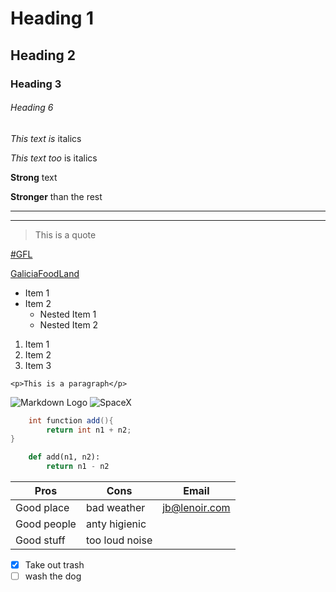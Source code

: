 <!-- Headings -->
# Heading 1
## Heading 2
### Heading 3
###### Heading 6

<!-- Italics -->
*This text is* italics

_This text too_ is italics

<!-- Strong -->
**Strong** text

__Stronger__ than the rest

<!--Content separators-->
---
___

<!-- Blockquotes -->
> This is a quote

<!-- Links -->
[#GFL](https:mingos3.github.io/galiciafoodland)

[GaliciaFoodLand](https:mingos3.github.io/mywebsite "GFL")

<!-- UL -->
* Item 1
* Item 2
  * Nested Item 1
  * Nested Item 2

<!-- OL -->
1. Item 1
2. Item 2
3. Item 3

<!--Inline Code Block-->
`<p>This is a paragraph</p>`

<!-- Images -->
![Markdown Logo](https://markdown-here.com/img/icon256.png)
![SpaceX](https://stormy-oasis-64878.herokuapp.com/static/media/logo.ab10d000.png)

<!-- Github Markdown -->
<!-- Code Blocks -->
```java
    int function add(){
        return int n1 + n2;
}
```

```python
    def add(n1, n2):
        return n1 - n2
```

<!-- Tables -->

|  Pros | Cons  | Email
|---|---| --- |
| Good place  | bad weather   | jb@lenoir.com |
| Good people | anty higienic  |
| Good stuff  | too loud noise | 

<!-- Task List -->
* [x] Take out trash
* [ ] wash the dog